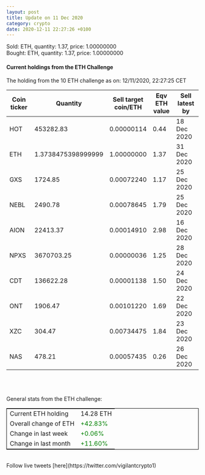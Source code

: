 ```yaml
---
layout: post
title: Update on 11 Dec 2020
category: crypto
date: 2020-12-11 22:27:26 +0100
---
```

<!-- Global site tag (gtag.js) - Google Analytics -->
<script async src="https://www.googletagmanager.com/gtag/js?id=UA-103831149-5"></script>
<script>
  window.dataLayer = window.dataLayer || [];
  function gtag(){dataLayer.push(arguments);}
  gtag('js', new Date());

  gtag('config', 'UA-103831149-5');
</script>
Sold: ETH, quantity:         1.37, price:   1.00000000<br>Bought: ETH, quantity:         1.37, price:   1.00000000<br>

#### Current holdings from the ETH Challenge

The holding from the 10 ETH challenge as on: 12/11/2020, 22:27:25 CET

|Coin ticker|Quantity|Sell target<br>coin/ETH|Eqv ETH<br>value|Sell latest by|
|-----------|--------|-----------|-----------|--------------|
HOT|453282.83|  0.00000114|0.44|18 Dec 2020|
ETH|1.3738475398999999|  1.00000000|1.37|31 Dec 2020|
GXS|1724.85|  0.00072240|1.17|25 Dec 2020|
NEBL|2490.78|  0.00078645|1.79|25 Dec 2020|
AION|22413.37|  0.00014910|2.98|16 Dec 2020|
NPXS|3670703.25|  0.00000036|1.25|28 Dec 2020|
CDT|136622.28|  0.00001138|1.50|24 Dec 2020|
ONT|1906.47|  0.00101220|1.69|22 Dec 2020|
XZC|304.47|  0.00734475|1.84|23 Dec 2020|
NAS|478.21|  0.00057435|0.26|26 Dec 2020|

<br>
<br>
<br>
General stats from the ETH challenge:

<table style="border:1px solid black;margin-left:auto;margin-right:auto;">
	<tbody>
	<tr>
		<td>Current ETH holding</td>
		<td>     14.28 ETH</td>
	</tr>
	<tr>
		<td>Overall change of ETH</td>
		<td><font color="green">+42.83%</font></td>
	</tr>
	<tr>
		<td>Change in last week</td>
		<td><font color="green">+0.06%</font></td>
	</tr>
	<tr>
		<td>Change in last month</td>
		<td><font color="green">+11.60%</font></td>
	</tr>
	</tbody>
</table>

<br>
Follow live tweets [here](https://twitter.com/vigilantcrypto1)
<br>
<br>